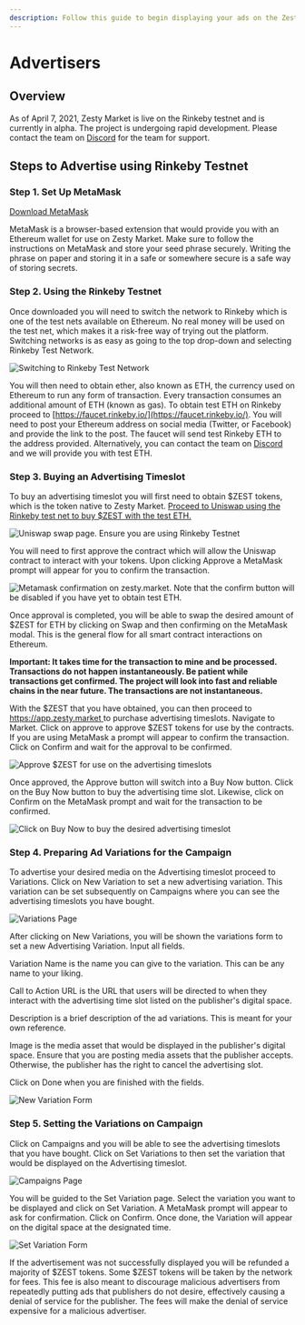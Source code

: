 ```yaml
---
description: Follow this guide to begin displaying your ads on the Zesty Network.
---
```


# Advertisers

## Overview

As of April 7, 2021, Zesty Market is live on the Rinkeby testnet and is currently in alpha. The project is undergoing rapid development. Please contact the team on [Discord](https://discord.com/invite/hSXTGvAcSs) for the team for support.

## Steps to Advertise using Rinkeby Testnet

### Step 1. Set Up MetaMask

[Download MetaMask](https://metamask.io/download.html)

MetaMask is a browser-based extension that would provide you with an Ethereum wallet for use on Zesty Market. Make sure to follow the instructions on MetaMask and store your seed phrase securely. Writing the phrase on paper and storing it in a safe or somewhere secure is a safe way of storing secrets.

### Step 2. Using the Rinkeby Testnet

Once downloaded you will need to switch the network to Rinkeby which is one of the test nets available on Ethereum. No real money will be used on the test net, which makes it a risk-free way of trying out the platform. Switching networks is as easy as going to the top drop-down and selecting Rinkeby Test Network.

![Switching to Rinkeby Test Network](../.gitbook/assets/screen-shot-2021-04-07-at-10.34.26-pm.png)

You will then need to obtain ether, also known as ETH, the currency used on Ethereum to run any form of transaction. Every transaction consumes an additional amount of ETH \(known as gas\). To obtain test ETH on Rinkeby proceed to [https://faucet.rinkeby.io/](https://faucet.rinkeby.io/). You will need to post your Ethereum address on social media \(Twitter, or Facebook\) and provide the link to the post. The faucet will send test Rinkeby ETH to the address provided. Alternatively, you can contact the team on [Discord](https://discord.com/invite/hSXTGvAcSs) and we will provide you with test ETH.

### Step 3. Buying an Advertising Timeslot

To buy an advertising timeslot you will first need to obtain $ZEST tokens, which is the token native to Zesty Market. [Proceed to Uniswap using the Rinkeby test net to buy $ZEST with the test ETH.](https://app.uniswap.org/#/swap?outputCurrency=0x71d13b5a03967b57dce4b55531487150d2640266)

![Uniswap swap page. Ensure you are using Rinkeby Testnet](../.gitbook/assets/screen-shot-2021-04-07-at-10.45.55-pm.png)

You will need to first approve the contract which will allow the Uniswap contract to interact with your tokens. Upon clicking Approve a MetaMask prompt will appear for you to confirm the transaction.

![Metamask confirmation on zesty.market. Note that the confirm button will be disabled if you have yet to obtain test ETH.](../.gitbook/assets/screen-shot-2021-04-07-at-11.08.13-pm.png)

Once approval is completed, you will be able to swap the desired amount of $ZEST for ETH by clicking on Swap and then confirming on the MetaMask modal. This is the general flow for all smart contract interactions on Ethereum.

**Important: It takes time for the transaction to mine and be processed. Transactions do not happen instantaneously. Be patient while transactions get confirmed. The project will look into fast and reliable chains in the near future. The transactions are not instantaneous.**

With the $ZEST that you have obtained, you can then proceed to [https://app.zesty.market ](https://app.zesty.market)to purchase advertising timeslots. Navigate to Market. Click on approve to approve $ZEST tokens for use by the contracts. If you are using MetaMask a prompt will appear to confirm the transaction. Click on Confirm and wait for the approval to be confirmed.

![Approve $ZEST for use on the advertising timeslots](../.gitbook/assets/screen-shot-2021-04-07-at-10.53.54-pm.png)

Once approved, the Approve button will switch into a Buy Now button. Click on the Buy Now button to buy the advertising time slot. Likewise, click on Confirm on the MetaMask prompt and wait for the transaction to be confirmed.

![Click on Buy Now to buy the desired advertising timeslot](../.gitbook/assets/screen-shot-2021-04-07-at-10.56.36-pm%20%281%29.png)

### Step 4. Preparing Ad Variations for the Campaign

To advertise your desired media on the Advertising timeslot proceed to Variations. Click on New Variation to set a new advertising variation. This variation can be set subsequently on Campaigns where you can see the advertising timeslots you have bought.

![Variations Page](../.gitbook/assets/screen-shot-2021-04-07-at-10.59.48-pm.png)

After clicking on New Variations, you will be shown the variations form to set a new Advertising Variation. Input all fields.

Variation Name is the name you can give to the variation. This can be any name to your liking.

Call to Action URL is the URL that users will be directed to when they interact with the advertising time slot listed on the publisher's digital space.

Description is a brief description of the ad variations. This is meant for your own reference.

Image is the media asset that would be displayed in the publisher's digital space. Ensure that you are posting media assets that the publisher accepts. Otherwise, the publisher has the right to cancel the advertising slot.

Click on Done when you are finished with the fields.

![New Variation Form](../.gitbook/assets/screen-shot-2021-04-07-at-11.14.22-pm.png)

### Step 5. Setting the Variations on Campaign

Click on Campaigns and you will be able to see the advertising timeslots that you have bought. Click on Set Variations to then set the variation that would be displayed on the Advertising timeslot.

![Campaigns Page](../.gitbook/assets/screen-shot-2021-04-07-at-11.22.05-pm.png)

You will be guided to the Set Variation page. Select the variation you want to be displayed and click on Set Variation. A MetaMask prompt will appear to ask for confirmation. Click on Confirm. Once done, the Variation will appear on the digital space at the designated time.

![Set Variation Form](../.gitbook/assets/screen-shot-2021-04-07-at-11.26.57-pm.png)

If the advertisement was not successfully displayed you will be refunded a majority of $ZEST tokens. Some $ZEST tokens will be taken by the network for fees. This fee is also meant to discourage malicious advertisers from repeatedly putting ads that publishers do not desire, effectively causing a denial of service for the publisher. The fees will make the denial of service expensive for a malicious advertiser.


